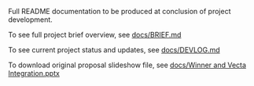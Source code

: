 Full README documentation to be produced at conclusion of project development.

To see full project brief overview, see [docs/BRIEF.md](docs/BRIEF.md)

To see current project status and updates, see [docs/DEVLOG.md](docs/DEVLOG.md)

To download original proposal slideshow file, see [docs/Winner and Vecta Integration.pptx](docs/Winner%20and%20Vecta%20Integration.pptx)
